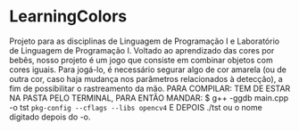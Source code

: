 # LearningColors
Projeto para as disciplinas de Linguagem de Programação I e Laboratório de Linguagem de Programação I.
Voltado ao aprendizado das cores por bebês, nosso projeto é um jogo que consiste em combinar objetos com cores iguais. Para jogá-lo, é necessário segurar algo de cor amarela (ou de outra cor, caso haja mudança nos parâmetros relacionados à detecção), a fim de possibilitar o rastreamento da mão.
PARA COMPILAR: 
TEM DE ESTAR NA PASTA PELO TERMINAL, PARA ENTÃO MANDAR:
    $ g++ -ggdb main.cpp -o tst `pkg-config --cflags --libs opencv4`
E DEPOIS 
./tst ou o nome digitado depois do -o.
